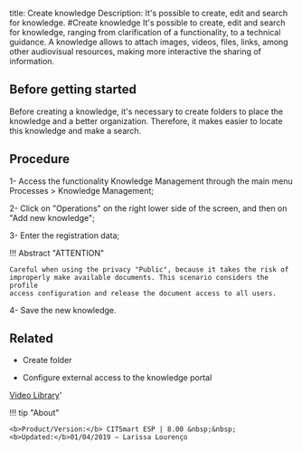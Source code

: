 title: Create knowledge
Description: It's possible to create, edit and search for knowledge.
#Create knowledge
It's possible to create, edit and search for knowledge, ranging from clarification of a functionality, to a technical guidance.
A knowledge allows to attach images, videos, files, links, among other audiovisual resources, making more interactive the sharing of information.

Before getting started
--------------------------

Before creating a knowledge, it's necessary to create folders to place the
knowledge and a better organization. Therefore, it makes easier to locate this
knowledge and make a search.

Procedure
-------------

1-  Access the functionality Knowledge Management through the main menu
    Processes \> Knowledge Management;

2-  Click on "Operations" on the right lower side of the screen, and then on
    "Add new knowledge";

3-  Enter the registration data;

!!! Abstract "ATTENTION"  

    Careful when using the privacy "Public", because it takes the risk of
    improperly make available documents. This scenario considers the profile
    access configuration and release the document access to all users.

4-  Save the new knowledge.

Related
-----------

-   Create folder

-   Configure external access to the knowledge portal

<i class='fa fa-youtube-play  fa-2x' style='color:#97ce17;vertical-align: middle;'> </i> [Video Library](https://www.youtube.com/playlist?list=PLB5qK2uzf2RPrJlfrg8kcSk7iorkZwCWq)'

!!! tip "About"

    <b>Product/Version:</b> CITSmart ESP | 8.00 &nbsp;&nbsp;
    <b>Updated:</b>01/04/2019 – Larissa Lourenço


